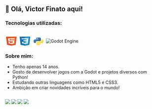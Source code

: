 ## 👋 Olá, Victor Finato aqui! 

### Tecnologias utilizadas:
<div style="display: inline_block"><br>
  <img align="center" alt="HTML" height="30" width="40" src="https://raw.githubusercontent.com/devicons/devicon/master/icons/html5/html5-original.svg">
  <img align="center" alt="CSS" height="30" width="40" src="https://raw.githubusercontent.com/devicons/devicon/master/icons/css3/css3-original.svg">
  <img align="center" alt="Python" height="30" width="40" src="https://raw.githubusercontent.com/devicons/devicon/master/icons/python/python-original.svg">
  <img align="center" alt="Godot Engine" height="30" width="40" src="https://cdn.jsdelivr.net/gh/devicons/devicon@latest/icons/godot/godot-original.svg">

### Sobre mim:

- Tenho apenas 14 anos.
- Gosto de desenvolver jogos com a Godot e projetos diversos com Python!
- Estudando outras linguagens como HTML5 e CSS3.
- Ambição em criar novidades incríveis para o mundo!
          
</div>

  ##
 
<div> 
  <a href="https://www.youtube.com/@FinatoNEWS_GameDev" target="_blank"><img src="https://img.shields.io/badge/YouTube-FF0000?style=for-the-badge&logo=youtube&logoColor=white" target="_blank"></a>
  <a href="https://instagram.com/victorfinatosoares" target="_blank"><img src="https://img.shields.io/badge/-Instagram-%23E4405F?style=for-the-badge&logo=instagram&logoColor=white" target="_blank"></a>
 <a href="https://discord.gg/UfDfBEFJgg" target="_blank"><img src="https://img.shields.io/badge/Discord-7289DA?style=for-the-badge&logo=discord&logoColor=white" target="_blank"></a> 
  <a href = "mailto:victor.finattosoares@gmail.com"><img src="https://img.shields.io/badge/-Gmail-%23333?style=for-the-badge&logo=gmail&logoColor=white" target="_blank"></a>

  
</div>
  
